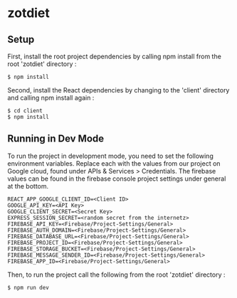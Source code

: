 # zotdiet

## Setup
First, install the root project dependencies by calling npm install from the root 'zotdiet' directory :
```
$ npm install
```

Second, install the React dependencies by changing to the 'client' directory and calling npm install again :
 ```
$ cd client
$ npm install
```

## Running in Dev Mode
To run the project in development mode, you need to set the following environment variables. Replace each <value>
with the values from our project on Google cloud, found under APIs & Services > Credentials. The firebase values
can be found in the firebase console project settings under general at the bottom.
```
REACT_APP_GOOGLE_CLIENT_ID=<Client ID>
GOOGLE_API_KEY=<API Key>
GOOGLE_CLIENT_SECRET=<Secret Key>
EXPRESS_SESSION_SECRET=<random secret from the internetz>
FIREBASE_API_KEY=<Firebase/Project-Settings/General>
FIREBASE_AUTH_DOMAIN=<Firebase/Project-Settings/General>
FIREBASE_DATABASE_URL=<Firebase/Project-Settings/General>
FIREBASE_PROJECT_ID=<Firebase/Project-Settings/General>
FIREBASE_STORAGE_BUCKET=<Firebase/Project-Settings/General>
FIREBASE_MESSAGE_SENDER_ID=<Firebase/Project-Settings/General>
FIREBASE_APP_ID=<Firebase/Project-Settings/General>
```

Then, to run the project call the following from the root 'zotdiet' directory :
```
$ npm run dev
```
